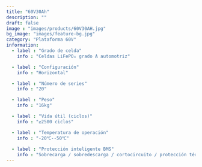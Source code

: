 ```yaml
---
title: "60V30Ah"
description: ""
draft: false
image : "images/products/60V30AH.jpg"
bg_image: "images/feature-bg.jpg"
category: "Plataforma 60V"
information:
  - label : "Grado de celda"
    info : "Celdas LiFePO₄ grado A automotriz"

  - label : "Configuración"
    info : "Horizontal"

  - label : "Número de series"
    info : "20"

  - label : "Peso"
    info : "16kg"

  - label : "Vida útil (ciclos)"
    info : "≥2500 ciclos"

  - label : "Temperatura de operación"
    info : "-20℃--50℃"
    
  - label : "Protección inteligente BMS"
    info : "Sobrecarga / sobredescarga / cortocircuito / protección térmica"
---
```

